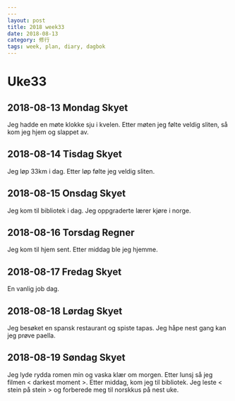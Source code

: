 ```yaml
---
---
layout: post
title: 2018 week33
date: 2018-08-13
category: 修行
tags: week, plan, diary, dagbok
---
```

# Uke33

## 2018-08-13 Mondag Skyet

Jeg hadde en møte klokke sju i kvelen. Etter møten jeg følte veldig sliten, så kom jeg hjem og slappet av.

## 2018-08-14 Tisdag Skyet

Jeg løp 33km i dag. Etter løp følte jeg veldig sliten.

## 2018-08-15 Onsdag Skyet

Jeg kom til bibliotek i dag. Jeg oppgraderte lærer kjøre i norge.

## 2018-08-16 Torsdag Regner

Jeg kom til hjem sent. Etter middag ble jeg hjemme.

## 2018-08-17 Fredag Skyet

En vanlig job dag. 

## 2018-08-18 Lørdag Skyet

Jeg besøket en spansk restaurant og spiste tapas. Jeg håpe nest gang kan jeg prøve paella.

## 2018-08-19 Søndag Skyet

Jeg lyde rydda romen min og vaska klær om morgen. Etter lunsj så jeg filmen < darkest moment >. Etter middag, kom jeg til bibliotek. Jeg leste < stein på stein > og forberede meg til norskkus på nest uke.
